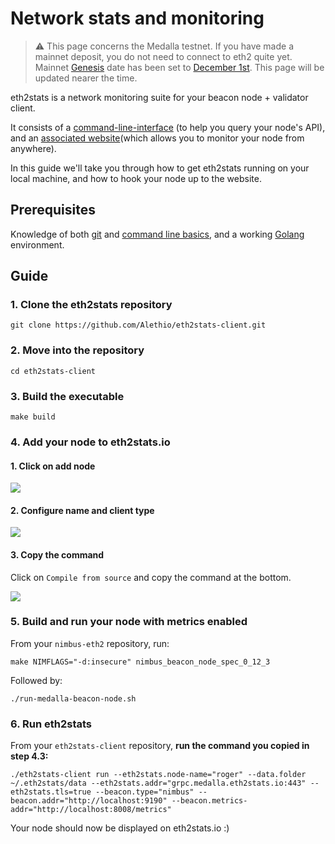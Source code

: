# Network stats and monitoring

> ⚠️  This page concerns the Medalla testnet. If you have made a mainnet deposit, you do not need to connect to eth2 quite yet. Mainnet [Genesis](https://hackmd.io/@benjaminion/genesis) date has been set to [December 1st](https://blog.ethereum.org/2020/11/04/eth2-quick-update-no-19/). This page will be updated nearer the time.

eth2stats is a network monitoring suite for your beacon node + validator client.

It consists of a [command-line-interface](https://github.com/Alethio/eth2stats-client) (to help you query your node's API), and an [associated website](https://eth2stats.io/medalla-testnet)(which allows you to monitor your node from anywhere).

In this guide we'll take you through how to get eth2stats running on your local machine, and how to hook your node up to the website.

## Prerequisites

Knowledge of both [git](https://www.learnenough.com/git-tutorial/getting_started) and [command line basics](https://www.learnenough.com/command-line-tutorial/basics), and a working [Golang](https://golang.org/dl/) environment.

## Guide

### 1. Clone the eth2stats repository

```
git clone https://github.com/Alethio/eth2stats-client.git
```

### 2. Move into the repository

```
cd eth2stats-client
```

### 3. Build the executable

```
make build
```

### 4. Add your node to eth2stats.io


#### 1. Click on add node
![](https://i.imgur.com/zPkMahy.png)

#### 2. Configure name and client type
![](https://i.imgur.com/nA3AVnT.png)

#### 3. Copy the command
Click on `Compile from source` and copy the command at the bottom.

![](https://i.imgur.com/ZcqMkOX.png)

### 5. Build and run your node with metrics enabled

From your `nimbus-eth2` repository, run:
```
make NIMFLAGS="-d:insecure" nimbus_beacon_node_spec_0_12_3
```

Followed by:

```
./run-medalla-beacon-node.sh
```

### 6. Run eth2stats

From your `eth2stats-client` repository, **run the command you copied in step 4.3:**
```
./eth2stats-client run --eth2stats.node-name="roger" --data.folder ~/.eth2stats/data --eth2stats.addr="grpc.medalla.eth2stats.io:443" --eth2stats.tls=true --beacon.type="nimbus" --beacon.addr="http://localhost:9190" --beacon.metrics-addr="http://localhost:8008/metrics"
```

Your node should now be displayed on eth2stats.io :)





